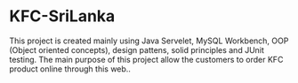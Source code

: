 # KFC-SriLanka
This project is created mainly using Java Servelet, MySQL Workbench, OOP (Object oriented concepts), design pattens, solid principles and JUnit testing. The main purpose of this project allow the customers to  order KFC product online through this web.. 
